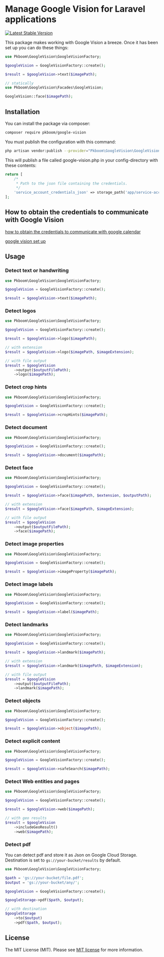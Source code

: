 # Manage Google Vision for Laravel applications

[![Latest Stable Version](https://poser.pugx.org/pkboom/google-vision/v/stable)](https://packagist.org/packages/pkboom/google-vision)

This package makes working with Google Vision a breeze. Once it has been set up you can do these things:

```php
use Pkboom\GoogleVision\GoogleVisionFactory;

$googleVision = GoogleVisionFactory::create();

$result = $googleVision->text($imagePath);

// statically
use Pkboom\GoogleVision\Facades\GoogleVision;

GoogleVision::face($imagePath);
```

## Installation

You can install the package via composer:

```bash
composer require pkboom/google-vision
```

You must publish the configuration with this command:

```bash
php artisan vendor:publish --provider="Pkboom\GoogleVision\GoogleVisionServiceProvider"
```

This will publish a file called google-vision.php in your config-directory with these contents:

```php
return [
    /*
     * Path to the json file containing the credentials.
     */
    'service_account_credentials_json' => storage_path('app/service-account/credentials.json'),
];
```

## How to obtain the credentials to communicate with Google Vision

[how to obtain the credentials to communicate with google calendar](https://github.com/spatie/laravel-google-calendar#how-to-obtain-the-credentials-to-communicate-with-google-calendar)

[google vision set up](https://cloud.google.com/vision/docs/setup)

## Usage

### Detect text or handwriting

```php
use Pkboom\GoogleVision\GoogleVisionFactory;

$googleVision = GoogleVisionFactory::create();

$result = $googleVision->text($imagePath);
```

### Detect logos

```php
use Pkboom\GoogleVision\GoogleVisionFactory;

$googleVision = GoogleVisionFactory::create();

$result = $googleVision->logo($imagePath);

// with extension
$result = $googleVision->logo($imagePath, $imageExtension);

// with file output
$result = $googleVision
    ->output($outputFilePath);
    ->logo($imagePath);
```

### Detect crop hints

```php
use Pkboom\GoogleVision\GoogleVisionFactory;

$googleVision = GoogleVisionFactory::create();

$result = $googleVision->cropHints($imagePath);
```

### Detect document

```php
use Pkboom\GoogleVision\GoogleVisionFactory;

$googleVision = GoogleVisionFactory::create();

$result = $googleVision->document($imagePath);
```

### Detect face

```php
use Pkboom\GoogleVision\GoogleVisionFactory;

$googleVision = GoogleVisionFactory::create();

$result = $googleVision->face($imagePath, $extension, $outputPath);

// with extension
$result = $googleVision->face($imagePath, $imageExtension);

// with file output
$result = $googleVision
    ->output($outputFilePath);
    ->face($imagePath);
```

### Detect image properties

```php
use Pkboom\GoogleVision\GoogleVisionFactory;

$googleVision = GoogleVisionFactory::create();

$result = $googleVision->imageProperty($imagePath);
```

### Detect image labels

```php
use Pkboom\GoogleVision\GoogleVisionFactory;

$googleVision = GoogleVisionFactory::create();

$result = $googleVision->label($imagePath);

```

### Detect landmarks

```php
use Pkboom\GoogleVision\GoogleVisionFactory;

$googleVision = GoogleVisionFactory::create();

$result = $googleVision->landmark($imagePath);

// with extension
$result = $googleVision->landmark($imagePath, $imageExtension);

// with file output
$result = $googleVision
    ->output($outputFilePath);
    ->landmark($imagePath);
```

### Detect objects

```php
use Pkboom\GoogleVision\GoogleVisionFactory;

$googleVision = GoogleVisionFactory::create();

$result = $googleVision->object($imagePath);
```

### Detect explicit content

```php
use Pkboom\GoogleVision\GoogleVisionFactory;

$googleVision = GoogleVisionFactory::create();

$result = $googleVision->safeSearch($imagePath);
```

### Detect Web entities and pages

```php
use Pkboom\GoogleVision\GoogleVisionFactory;

$googleVision = GoogleVisionFactory::create();

$result = $googleVision->web($imagePath);

// with geo results
$result = $googleVision
    ->includeGeoResult()
    ->web($imagePath);
```

### Detect pdf

You can detect pdf and store it as Json on Google Cloud Storage. Destination is set to `gs://your-bucket/results` by default.

```php
use Pkboom\GoogleVision\GoogleVisionFactory;

$path = 'gs://your-bucket/file.pdf';
$output = 'gs://your-bucket/any/';

$googleVision = GoogleVisionFactory::create();

$googleStorage->pdf($path, $output);

// with destination
$googleStorage
    ->to($output)
    ->pdf($path, $output);
```

## License

The MIT License (MIT). Please see [MIT license](http://opensource.org/licenses/MIT) for more information.
